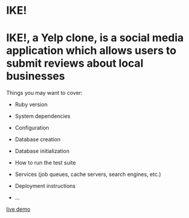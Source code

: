 # IKE!

# IKE!, a Yelp clone, is a social media application which allows users to submit reviews about local businesses

Things you may want to cover:

* Ruby version

* System dependencies

* Configuration

* Database creation

* Database initialization

* How to run the test suite

* Services (job queues, cache servers, search engines, etc.)

* Deployment instructions

* ...

[live demo](https://project-ike.herokuapp.com/#/)

